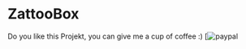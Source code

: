 # ZattooBox

Do you like this Projekt,  you can give me a cup of coffee :) 
[![paypal](https://www.paypal.com/cgi-bin/webscr?cmd=_s-xclick&hosted_button_id=HB8VV6GLHTR5N)
